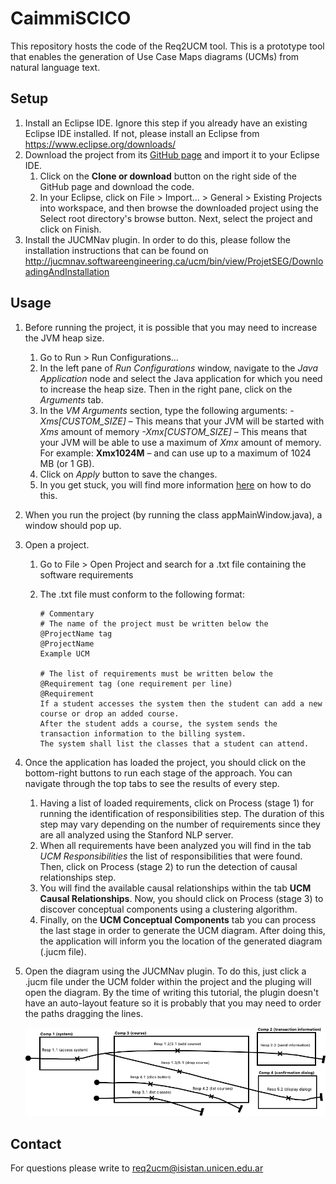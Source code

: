 # CaimmiSCICO

This repository hosts the code of the Req2UCM tool. This is a prototype tool that enables the generation of Use Case Maps diagrams (UCMs) from natural language text.

## Setup

1. Install an Eclipse IDE. Ignore this step if you already have an existing Eclipse IDE installed. If not, please install an Eclipse from <https://www.eclipse.org/downloads/>
2. Download the project from its [GitHub page](https://github.com/isistan/CaimmiSCICO) and import it to your Eclipse IDE.
   1. Click on the **Clone or download** button on the right side of the GitHub page and download the code.
   2. In your Eclipse, click on File > Import... > General > Existing Projects into workspace, and then browse the downloaded project using the Select root directory's browse button. Next, select the project and click on Finish.
3. Install the JUCMNav plugin. In order to do this, please follow the installation instructions that can be found on <http://jucmnav.softwareengineering.ca/ucm/bin/view/ProjetSEG/DownloadingAndInstallation>

## Usage

1. Before running the project, it is possible that you may need to increase the JVM heap size. 

   1. Go to Run > Run Configurations…
   2. In the left pane of *Run Configurations* window, navigate to the *Java Application* node and select the Java application for which you need to increase the heap size. Then in the right pane, click on the *Arguments* tab.
   3. In the *VM Arguments* section, type the following arguments:
      *-Xms[CUSTOM_SIZE]* – This means that your JVM will be started with *Xms* amount of memory
      *-Xmx[CUSTOM_SIZE]* – This means that your JVM will be able to use a maximum of *Xmx* amount of memory.
      For example: **Xmx1024M** – and can use up to a maximum of 1024 MB (or 1 GB).
   4. Click on *Apply* button to save the changes.
   5. In you get stuck, you will find more information [here](http://www.planetofbits.com/eclipse/increase-jvm-heap-size-in-eclipse/) on how to do this.

2. When you run the project (by running the class appMainWindow.java), a window should pop up.

3. Open a project.

   1. Go to File > Open Project and search for a .txt file containing the software requirements

   2. The .txt file must conform to the following format:

      ```
      # Commentary
      # The name of the project must be written below the @ProjectName tag
      @ProjectName
      Example UCM
      
      # The list of requirements must be written below the @Requirement tag (one requirement per line)
      @Requirement
      If a student accesses the system then the student can add a new course or drop an added course.
      After the student adds a course, the system sends the transaction information to the billing system.
      The system shall list the classes that a student can attend.
      ```

4. Once the application has loaded the project, you should click on the bottom-right buttons to run each stage of the approach. You can navigate through the top tabs to see the results of every step.

   1. Having a list of loaded requirements, click on Process (stage 1) for running the identification of responsibilities step. The duration of this step may vary depending on the number of requirements since they are all analyzed using the Stanford NLP server.
   2. When all requirements have been analyzed you will find in the tab **UCM* Responsibilities* the list of responsibilities that were found. Then, click on Process (stage 2) to run the detection of causal relationships step.
   3. You will find the available causal relationships within the tab **UCM Causal Relationships**. Now, you should click on Process (stage 3) to discover conceptual components using a clustering algorithm.
   4. Finally, on the **UCM Conceptual Components** tab you can process the last stage in order to generate the UCM diagram. After doing this, the application will inform you the location of the generated diagram (.jucm file).

5. Open the diagram using the JUCMNav plugin. To do this, just click a .jucm file under the UCM folder within the project and the pluging will open the diagram. By the time of writing this tutorial, the plugin doesn't have an auto-layout feature so it is probably that you may need to order the paths dragging the lines.

   ![alt text](https://github.com/isistan/CaimmiSCICO/blob/master/UCMs/UCM_TEST-1.png)

## Contact

For questions please write to [req2ucm@isistan.unicen.edu.ar](mailto:req2ucm@isistan.unicen.edu.ar)
